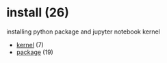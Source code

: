 # install (26)
installing python package and jupyter notebook kernel

+ [kernel](kernel/README.md) (7)
+ [package](package/README.md) (19)
